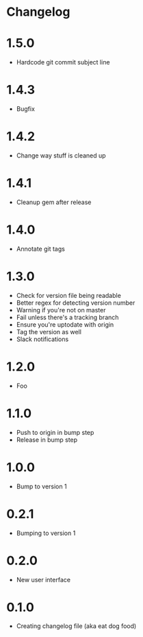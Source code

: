 # Changelog

# 1.5.0
* Hardcode git commit subject line


# 1.4.3
* Bugfix


# 1.4.2
* Change way stuff is cleaned up


# 1.4.1
* Cleanup gem after release


# 1.4.0
* Annotate git tags


# 1.3.0
* Check for version file being readable
* Better regex for detecting version number
* Warning if you're not on master
* Fail unless there's a tracking branch
* Ensure you're uptodate with origin
* Tag the version as well
* Slack notifications


# 1.2.0
* Foo


# 1.1.0
* Push to origin in bump step
* Release in bump step


# 1.0.0
* Bump to version 1


# 0.2.1
* Bumping to version 1


# 0.2.0
* New user interface


# 0.1.0
* Creating changelog file (aka eat dog food)

